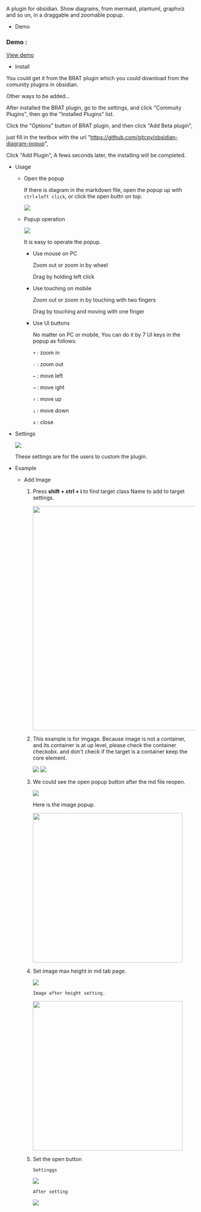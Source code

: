 A plugin for obsidian. Show diagrams, from mermaid, plantuml, graphviz and so on, in a draggable and zoomable popup. 

- Demo
### Demo :
[View demo](https://github.com/user-attachments/assets/b6015c77-17e0-4c79-9d85-eca961bbd329)

- Install

You could get it from the BRAT plugin which you could download from the comunity plugins in obsidian. 

Other ways to be added...

After installed the BRAT plugin, go to the settings, and click "Commuity Plugins", then go the "Installed Plugins" list. 

Click the "Options" button of BRAT plugin, and then click "Add Beta plugin", 

just fill in the textbox with the url "https://github.com/gitcpy/obsidian-diagram-popup",

Click "Add Plugin", A fews seconds later, the installing will be completed.

- Usage
  
  - Open the popup
    
    If there is diagram in the markdown file, open the popup up with `ctrl`+`left click`, or click the open buttn on top.
    
    <img src='https://github.com/gitcpy/obsidian-diagram-pop/blob/main/gifs/use-click-open-button-s.png' />
    
  - Popup operation
    
    <img src='https://github.com/gitcpy/obsidian-diagram-pop/blob/main/gifs/use-oper-popup-s.png' />
    
    It is easy to operate the popup. 
 
    - Use mouse on PC
      
      Zoom out or zoom in by wheel

      Drag by holding left click
      
    - Use touching on mobile
      
      Zoom out or zoom in by touching with two fingers
      
      Drag by touching and moving with one finger
 
    - Use UI buttons
      
      No matter on PC or mobile, You can do it by 7 UI keys in the popup as follows:
      
      <code>+</code> : zoom in
        
      <code>-</code> : zoom out
        
      <code>←</code>  : move left
    
      <code>→</code>  : move ight
      
      <code>↑</code>  : move up
    
      <code>↓</code>  : move down
    
      <code>x</code>  : close

- Settings
  
  <img src='https://github.com/gitcpy/obsidian-diagram-pop/blob/main/gifs/setting-s.png' />
  
    These settings are for the users to custom the plugin.

- Example 

  - Add Image

    1. Press **shift + ctrl + i** to find target class Name to add to target settings.
       
          <img src='https://github.com/gitcpy/obsidian-diagram-popup/blob/main/gifs/eg-1-1-find%20class%20name.jpg' height="600" />

    3. This example is for imgage. Because image is not a container, and its container is at up level, please check the container checkobx.
       and don't check if the target is a container keep the core element.
       
          <img src='https://github.com/gitcpy/obsidian-diagram-popup/blob/main/gifs/eg-1-2-1-add%20class%20name%20to%20setting.jpg' />
      
          <img src='https://github.com/gitcpy/obsidian-diagram-popup/blob/main/gifs/eg-1-2-2-add%20class%20name%20to%20setting.jpg' />

    4. We could see the open popup button after the md file reopen.
       
          <img src='https://github.com/gitcpy/obsidian-diagram-popup/blob/main/gifs/eg-1-3-we%20coudl%20see%20the%20button.jpg' />
      
          Here is the image popup.
    
          <img src='https://github.com/gitcpy/obsidian-diagram-popup/blob/main/gifs/eg-1-4-img%20in%20popup.jpg' height='400' />

    5. Set image max height in md tab page.
       
          <img src='https://github.com/gitcpy/obsidian-diagram-popup/blob/main/gifs/eg-1-5-max%20height.jpg' />
       
           Image after height setting.
       
          <img src='https://github.com/gitcpy/obsidian-diagram-popup/blob/main/gifs/eg-1-6-image%20matches%20the%20max%20height.jpg' height='400' />

    7. Set the open button
       
           Settinggs
       
          <img src='https://github.com/gitcpy/obsidian-diagram-popup/blob/main/gifs/eg-1-8-settings%20of%20button%20pos.jpg' />
       
           After setting
       
          <img src='https://github.com/gitcpy/obsidian-diagram-popup/blob/main/gifs/eg-1-9-button%20pos%20after%20settings.jpg'  />
       
